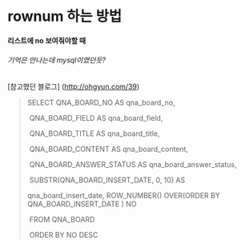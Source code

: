 # rownum 하는 방법

#### 리스트에 no 보여줘야할 때

###### 기억은 안나는데 mysql이였던듯?

[참고했던 블로그] (<http://ohgyun.com/39>)

> SELECT QNA_BOARD_NO AS qna_board_no,
>
> ​        QNA_BOARD_FIELD AS qna_board_field,
>
> ​        QNA_BOARD_TITLE AS qna_board_title,
>
> ​        QNA_BOARD_CONTENT AS qna_board_content,
>
> ​        QNA_BOARD_ANSWER_STATUS AS qna_board_answer_status,
>
> ​        SUBSTR(QNA_BOARD_INSERT_DATE, 0, 10) AS
>
> qna_board_insert_date, ROW_NUMBER() OVER(ORDER BY QNA_BOARD_INSERT_DATE ) NO
>
> ​        FROM QNA_BOARD
>
> ​        ORDER BY NO DESC

